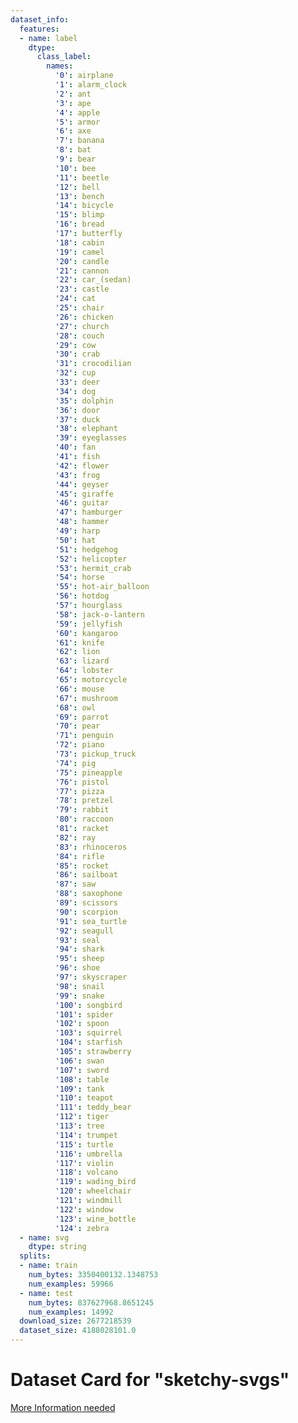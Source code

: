 ```yaml
---
dataset_info:
  features:
  - name: label
    dtype:
      class_label:
        names:
          '0': airplane
          '1': alarm_clock
          '2': ant
          '3': ape
          '4': apple
          '5': armor
          '6': axe
          '7': banana
          '8': bat
          '9': bear
          '10': bee
          '11': beetle
          '12': bell
          '13': bench
          '14': bicycle
          '15': blimp
          '16': bread
          '17': butterfly
          '18': cabin
          '19': camel
          '20': candle
          '21': cannon
          '22': car_(sedan)
          '23': castle
          '24': cat
          '25': chair
          '26': chicken
          '27': church
          '28': couch
          '29': cow
          '30': crab
          '31': crocodilian
          '32': cup
          '33': deer
          '34': dog
          '35': dolphin
          '36': door
          '37': duck
          '38': elephant
          '39': eyeglasses
          '40': fan
          '41': fish
          '42': flower
          '43': frog
          '44': geyser
          '45': giraffe
          '46': guitar
          '47': hamburger
          '48': hammer
          '49': harp
          '50': hat
          '51': hedgehog
          '52': helicopter
          '53': hermit_crab
          '54': horse
          '55': hot-air_balloon
          '56': hotdog
          '57': hourglass
          '58': jack-o-lantern
          '59': jellyfish
          '60': kangaroo
          '61': knife
          '62': lion
          '63': lizard
          '64': lobster
          '65': motorcycle
          '66': mouse
          '67': mushroom
          '68': owl
          '69': parrot
          '70': pear
          '71': penguin
          '72': piano
          '73': pickup_truck
          '74': pig
          '75': pineapple
          '76': pistol
          '77': pizza
          '78': pretzel
          '79': rabbit
          '80': raccoon
          '81': racket
          '82': ray
          '83': rhinoceros
          '84': rifle
          '85': rocket
          '86': sailboat
          '87': saw
          '88': saxophone
          '89': scissors
          '90': scorpion
          '91': sea_turtle
          '92': seagull
          '93': seal
          '94': shark
          '95': sheep
          '96': shoe
          '97': skyscraper
          '98': snail
          '99': snake
          '100': songbird
          '101': spider
          '102': spoon
          '103': squirrel
          '104': starfish
          '105': strawberry
          '106': swan
          '107': sword
          '108': table
          '109': tank
          '110': teapot
          '111': teddy_bear
          '112': tiger
          '113': tree
          '114': trumpet
          '115': turtle
          '116': umbrella
          '117': violin
          '118': volcano
          '119': wading_bird
          '120': wheelchair
          '121': windmill
          '122': window
          '123': wine_bottle
          '124': zebra
  - name: svg
    dtype: string
  splits:
  - name: train
    num_bytes: 3350400132.1348753
    num_examples: 59966
  - name: test
    num_bytes: 837627968.8651245
    num_examples: 14992
  download_size: 2677218539
  dataset_size: 4188028101.0
---
```

# Dataset Card for "sketchy-svgs"

[More Information needed](https://github.com/huggingface/datasets/blob/main/CONTRIBUTING.md#how-to-contribute-to-the-dataset-cards)
